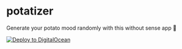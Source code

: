 # potatizer

Generate your potato mood randomly with this without sense app 🥔

[![Deploy to DigitalOcean](https://mp-assets1.sfo2.digitaloceanspaces.com/deploy-to-do/do-btn-blue.svg)](https://cloud.digitalocean.com/apps/new?repo=https://github.com/Dawntraoz/potatizer/tree/main)
